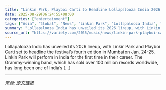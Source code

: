 ```yaml
---
title: "Linkin Park, Playboi Carti to Headline Lollapalooza India 2026 in Mumbai"
date: 2025-08-29T06:24:55+08:00
categories: ["entertainment"]
tags: ["Asia", "Global", "News", "Linkin Park", "Lollapalooza India", "Playboi Carti"]
summary: "Lollapalooza India has unveiled its 2026 lineup, with Linkin Park and Playboi Carti set to headline the festival&#8217;s fourth edition in Mumbai on Jan. 24-25. Linkin Park will perform in India for t"
source_url: "https://variety.com/2025/music/news/linkin-park-playboi-carti-lollapalooza-india-2026-1236501751/"
---
```


Lollapalooza India has unveiled its 2026 lineup, with Linkin Park and Playboi Carti set to headline the festival&#8217;s fourth edition in Mumbai on Jan. 24-25. Linkin Park will perform in India for the first time in their career. The Grammy-winning band, which has sold over 100 million records worldwide, has long been one of India&#8217;s [&#8230;]

---

*来源: [原文链接](https://variety.com/2025/music/news/linkin-park-playboi-carti-lollapalooza-india-2026-1236501751/)*

